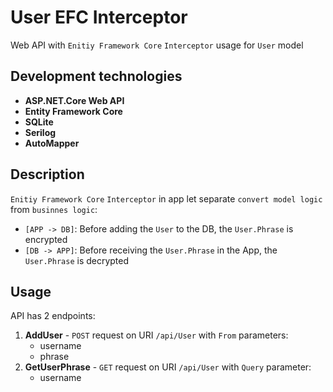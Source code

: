 # User EFC Interceptor
Web API with `Enitiy Framework Core` `Interceptor` usage for `User` model

## Development technologies
- **ASP.NET.Core Web API**
- **Entity Framework Core**
- **SQLite**
- **Serilog**
- **AutoMapper**

## Description
`Enitiy Framework Core` `Interceptor` in app let separate `convert model logic` from `businnes logic`:
- `[APP -> DB]`: Before adding the `User` to the DB, the `User.Phrase` is encrypted
- `[DB -> APP]`: Before receiving the `User.Phrase` in the App, the `User.Phrase` is decrypted

## Usage
API has 2 endpoints:
1. **AddUser** - `POST` request on URI `/api/User` with `From` parameters:
    - username
    - phrase
2. **GetUserPhrase** - `GET` request on URI `/api/User` with `Query` parameter:
    - username
